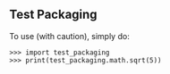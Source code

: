## Test Packaging

To use (with caution), simply do:

```
>>> import test_packaging
>>> print(test_packaging.math.sqrt(5))
```
